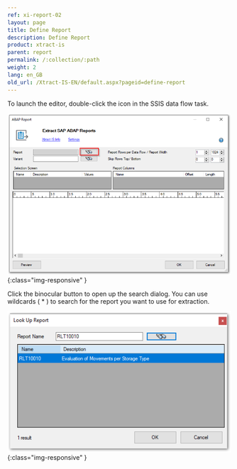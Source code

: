 ```yaml
---
ref: xi-report-02
layout: page
title: Define Report
description: Define Report
product: xtract-is
parent: report
permalink: /:collection/:path
weight: 2
lang: en_GB
old_url: /Xtract-IS-EN/default.aspx?pageid=define-report
---
```


To launch the editor, double-click the icon in the SSIS data flow task. 

![Report-SSIS-Component](/img/content/Report-SSIS-Component.png){:class="img-responsive" }

Click the binocular button to open up the search dialog. You can use wildcards ( * ) to search for the report you want to use for extraction.

![Report-Search](/img/content/Report-Search.png){:class="img-responsive" }

